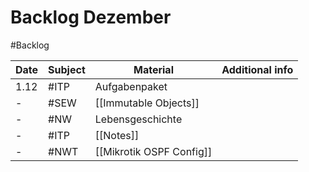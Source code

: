 # Backlog Dezember
#Backlog 

| Date | Subject | Material              | Additional info |
| ---- | ------- | --------------------- | --------------- |
| 1.12 | #ITP    | Aufgabenpaket         |                 |
| -    | #SEW    | [[Immutable Objects]] |                 |
| -    | #NW     | Lebensgeschichte      |                 |
| -    | #ITP    | [[Notes]]             |                 |
| -    | #NWT    | [[Mikrotik OSPF Config]]  |                 | 
